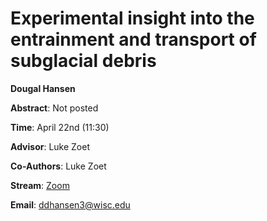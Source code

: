 # Experimental insight into the entrainment and transport of subglacial debris

**Dougal Hansen**

**Abstract**: Not posted

**Time**: April 22nd (11:30)

**Advisor**: Luke Zoet

**Co-Authors**: Luke Zoet

**Stream**: [Zoom](https://uwmadison.zoom.us/meeting#/test11111)

**Email**: [ddhansen3@wisc.edu](mailto:ddhansen3@wisc.edu)
